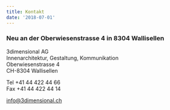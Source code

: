 ```yaml
---
title: Kontakt
date: '2018-07-01'
---
```

### Neu an der Oberwiesenstrasse 4 in 8304 Wallisellen

3dimensional AG\
Innenarchitektur, Gestaltung, Kommunikation\
Oberwiesenstrasse 4\
CH-8304 Wallisellen

Tel +41 44 422 44 66\
Fax +41 44 422 44 14

<a href="mailto:info@3dimensional.ch">info@3dimensional.ch</a>
